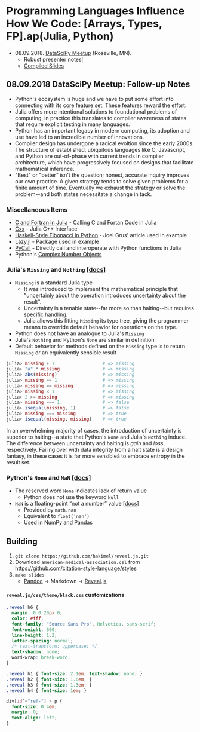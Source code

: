 # Programming Languages Influence How We Code: \[Arrays, Types, FP\].ap(Julia, Python)

- 08.09.2018. [DataSciPy Meetup](https://www.meetup.com/League-of-Extraordinary-Algorithms/) (Roseville, MN).
  - Robust presenter notes!
  - [Compiled Slides](https://github.com/jagrafft/presentations/blob/master/arrays_types_fp_julia_python/compiled-slides.zip)

## 08.09.2018 DataSciPy Meetup: Follow-up Notes
- Python's ecosystem is huge and we have to put some effort into connecting with its core feature set. These features reward the effort.
- Julia offers more intentional solutions to foundational problems of computing, in practice this translates to compiler awareness of states that require explicit testing in many languages.
- Python has an important legacy in modern computing, its adoption and use have led to an incredible number of innovations.
- Compiler design has undergone a radical evoltion since the early 2000s. The structure of established, ubiquitous languages like C, Javascript, and Python are out-of-phase with current trends in compiler architecture, which have progressively focused on designs that facilitate mathematical inference.
- "Best" or "better" isn't the question; honest, accurate inquiry improves our own practice. A given strategy tends to solve given problems for a finite amount of time. Eventually we exhaust the strategy or solve the problem--and both states necessitate a change in tack.

### Miscellaneous Items
- [C and Fortran in Julia](https://docs.julialang.org/en/v1/manual/calling-c-and-fortran-code/) - Calling C and Fortan Code in Julia
- [Cxx](https://github.com/Keno/Cxx.jl) - Julia C++ Interface
- [Haskell-Style Fibonacci in Python](http://joelgrus.com/2015/07/07/haskell-style-fibonacci-in-python/) - Joel Grus' article used in example
- [Lazy.jl](https://github.com/MikeInnes/Lazy.jl) - Package used in example
- [PyCall](https://github.com/JuliaPy/PyCall.jl) - Directly call and interoperate with Python functions in Julia
- Python's [Complex Number Objects](https://docs.python.org/3/c-api/complex.html)

### Julia's `Missing` and `Nothing` [[docs]](https://docs.julialang.org/en/v1/manual/missing/index.html)
- `Missing` is a standard Julia type
  - It was introduced to implement the mathematical principle that "uncertainly about the operation introduces uncertainty about the result".
  - Uncertainty is a tenable state--far more so than halting--but requires specific handling.
  - Julia allows this fitting `Missing` its type tree, giving the programmer means to override default behavior for operations on the type.
- Python does not have an analogue to Julia's `Missing`
- Julia's `Nothing` and Python's `None` are similar in definition
- Default behavior for methods defined on the `Missing` type is to return `Missing` or an equivalently sensible result

```julia
julia> missing + 1                  # => missing
julia> "a" * missing                # => missing
julia> abs(missing)                 # => missing
julia> missing == 1                 # => missing
julia> missing == missing           # => missing
julia> missing < 1                  # => missing
julia> 2 >= missing                 # => missing
julia> missing === 1                # => false
julia> isequal(missing, 1)          # => false
julia> missing === missing          # => true
julia> isequal(missing, missing)    # => true
```
In an overwhelming majority of cases, the introduction of uncertainty is superior to halting--a state that Python's `None` and Julia's `Nothing` induce. The difference between uncertainty and halting is *gain* and *loss*, respectively. Failing over with data integrity from a halt state is a design fantasy, in these cases it is far more sensibleå to embrace entropy in the result set.

### Python's `None` and `NaN` [[docs]](https://docs.python.org/3.7/library/constants.html#None)
- The reserved word `None` indicates lack of return value
  - Python does not use the keyword `Null`
- `NaN` is a floating-point “not a number” value [[docs]](https://docs.python.org/3.7/library/constants.html#None)
  - Provided by `math.nan`
  - Equivalent to `float('nan')`
  - Used in NumPy and Pandas

## Building
1. `git clone https://github.com/hakimel/reveal.js.git`
2. Download `american-medical-association.csl` from <https://github.com/citation-style-language/styles>
3. `make slides`
    - [Pandoc](https://pandoc.org/) -> Markdown -> [Reveal.js](https://github.com/hakimel/reveal.js/)

#### `reveal.js/css/theme/black.css` customizations
```css
.reveal h6 {
  margin: 0 0 20px 0;
  color: #fff;
  font-family: "Source Sans Pro", Helvetica, sans-serif;
  font-weight: 600;
  line-height: 1.2;
  letter-spacing: normal;
  /* text-transform: uppercase; */
  text-shadow: none;
  word-wrap: break-word;
}

.reveal h1 { font-size: 2.1em; text-shadow: none; }
.reveal h2 { font-size: 1.6em; }
.reveal h3 { font-size: 1.3em; }
.reveal h4 { font-size: 1em; }

div[id^="ref-"] > p {
  font-size: 0.4em;
  margin: 0;
  text-align: left;
}
```